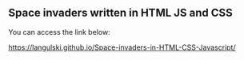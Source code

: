 ## Space invaders written in HTML JS and CSS

You can access the link below:

https://langulski.github.io/Space-invaders-in-HTML-CSS-Javascript/
